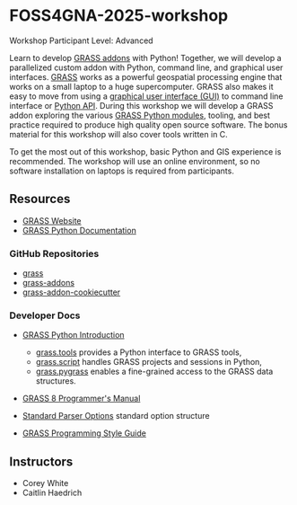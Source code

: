 # FOSS4GNA-2025-workshop

Workshop Participant Level: Advanced

Learn to develop [GRASS addons](https://github.com/OSGeo/grass-addons) with Python! Together, we will develop a parallelized custom addon with Python, command line, and graphical user interfaces. [GRASS](https://grass.osgeo.org/) works as a powerful geospatial processing engine that works on a small laptop to a huge supercomputer. GRASS also makes it easy to move from using a [graphical user interface (GUI)](https://grass.osgeo.org/grass85/manuals/helptext.html) to command line interface or [Python API](https://grass.osgeo.org/grass85/manuals/python_intro.html). During this workshop we will develop a GRASS addon exploring the various [GRASS Python modules](https://grass.osgeo.org/grass-devel/manuals/libpython/index.html), tooling, and best practice required to produce high quality open source software. The bonus material for this workshop will also cover tools written in C.

To get the most out of this workshop, basic Python and GIS experience is recommended. The workshop will use an online environment, so no software installation on laptops is required from participants.

## Resources

- [GRASS Website](https://grass.osgeo.org/)
- [GRASS Python Documentation](https://grass.osgeo.org/grass-devel/manuals/libpython/index.html)

### GitHub Repositories

- [grass](https://github.com/OSGeo/grass)
- [grass-addons](https://github.com/OSGeo/grass-addons)
- [grass-addon-cookiecutter](https://github.com/OSGeo/grass-addon-cookiecutter)

### Developer Docs

- [GRASS Python Introduction](https://grass.osgeo.org/grass-devel/manuals/python_intro.html)

  - [grass.tools](https://grass.osgeo.org/grass-devel/manuals/libpython/grass.tools.html)
provides a Python interface to GRASS tools,
  - [grass.script](https://grass.osgeo.org/grass-devel/manuals/libpython/script_intro.html)
handles GRASS projects and sessions in Python,
  - [grass.pygrass](https://grass.osgeo.org/grass-devel/manuals/libpython/pygrass_index.html) enables a fine-grained access to the GRASS data structures.
- [GRASS 8 Programmer's Manual](https://grass.osgeo.org/programming8/)
- [Standard Parser Options](https://grass.osgeo.org/grass85/manuals/parser_standard_options.html) standard option structure
- [GRASS Programming Style Guide](https://grass.osgeo.org/grass85/manuals/style_guide.html)

## Instructors

- Corey White
- Caitlin Haedrich
